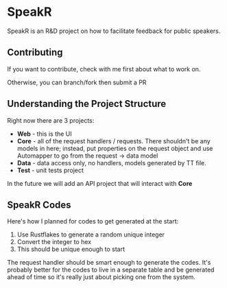 # SpeakR #

SpeakR is an R&D project on how to facilitate feedback for public speakers.

## Contributing ##

If you want to contribute, check with me first about what to work on.

Otherwise, you can branch/fork then submit a PR

## Understanding the Project Structure ##

Right now there are 3 projects:

* **Web** - this is the UI
* **Core** - all of the request handlers / requests.  There shouldn't be any models in here; instead, put properties on the request object and use Automapper to go from the request -> data model
* **Data** - data access only, no handlers, models generated by TT file.
* **Test** - unit tests project

In the future we will add an API project that will interact with **Core**

## SpeakR Codes ##

Here's how I planned for codes to get generated at the start:

1. Use Rustflakes to generate a random unique integer
1. Convert the integer to hex
1. This should be unique enough to start

The request handler should be smart enough to generate the codes.
It's probably better for the codes to live in a separate table and be generated ahead of time so it's really just about picking one from the system.